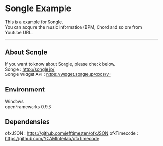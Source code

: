# Songle Example

This is a example for Songle.  
You can acquire the music information (BPM, Chord and so on) from Youtube URL.  

---

## About Songle
If you want to know about Songle, please check below.  
Songle : http://songle.jp/  
Songle Widget API : https://widget.songle.jp/docs/v1

## Environment
 Windows  
 openFrameworks 0.9.3

## Dependensies
ofxJSON : https://github.com/jefftimesten/ofxJSON
ofxTimecode : https://github.com/YCAMInterlab/ofxTimecode
